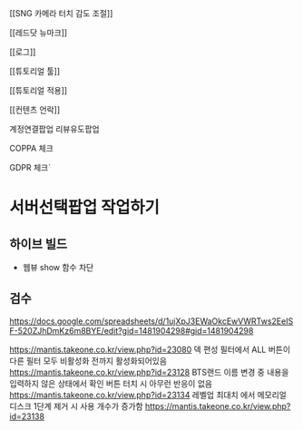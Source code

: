 [[SNG 카메라 터치 감도 조절]]

[[레드닷 뉴마크]]

[[로그]]

[[튜토리얼 툴]]

[[튜토리얼 적용]]

[[컨텐츠 언락]]


계정연결팝업
리뷰유도팝업

COPPA 체크

GDPR 체크`

# 서버선택팝업 작업하기





## 하이브 빌드

- 웹뷰 show 함수 차단





## 검수

https://docs.google.com/spreadsheets/d/1ujXpJ3EWaOkcEwVWRTws2EeISF-520ZJhDmKz6m8BYE/edit?gid=1481904298#gid=1481904298

https://mantis.takeone.co.kr/view.php?id=23080  덱 편성 필터에서 ALL 버튼이 다른 필터 모두 비활성화 전까지 활성화되어있음
https://mantis.takeone.co.kr/view.php?id=23128  BTS랜드 이름 변경 중 내용을 입력하지 않은 상태에서 확인 버튼 터치 시 아무런 반응이 없음
https://mantis.takeone.co.kr/view.php?id=23134  레벨업 최대치 에서 메모리얼 디스크 1단계 제거 시 사용 개수가 증가함
https://mantis.takeone.co.kr/view.php?id=23138  